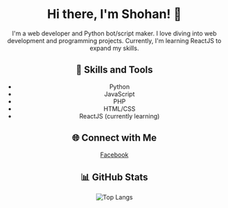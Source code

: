 <div align="center">

# Hi there, I'm Shohan! 👋

I'm a web developer and Python bot/script maker. I love diving into web development and programming projects. Currently, I'm learning ReactJS to expand my skills.

## 🔧 Skills and Tools

- Python
- JavaScript
- PHP
- HTML/CSS
- ReactJS (currently learning)

## 🌐 Connect with Me

[Facebook](https://www.facebook.com/0shohan0)

## 📊 GitHub Stats

![Top Langs](https://github-readme-stats.vercel.app/api/top-langs/?username=ShohanurRahmanShohan&layout=compact)

